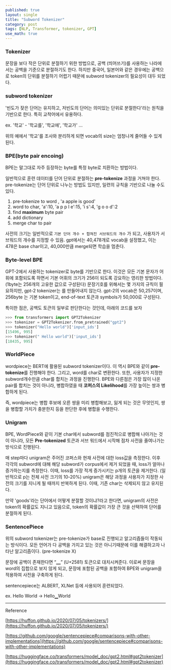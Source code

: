 ```yaml
---
published: true
layout: single
title: "Subword Tokenizer"
category: post
tags: [NLP, Transformer, tokenizer, GPT]
use_math: true
---
```


### Tokenizer

문장을 보다 작은 단위로 분절하기 위한 방법으로, 공백 (띄어쓰기)를 사용하는 나라에서는 공백을 기준으로 분절하기도 한다. 하지만 중국어, 일본어와 같은 경우에는 공백으로 token의 단위를 분절하기 어렵기 때문에 subword tokenizer의 필요성이 대두 되었다.

### subword tokenizer

'빈도가 잦은 단어는 유지하고, 저빈도의 단어는 의미있는 단위로 분절한다'라는 원칙을 기반으로 한다. 특히 교착어에서 유용하다. 

ex. '학교' - '학교를', '학교에', '학교가' ...

위의 예에서 '학교'를 조사와 분리하게 되면 vocab의 size는 엄청나게 줄어들 수 있게 된다.

### BPE(byte pair encoing)

BPE는 말그대로 자주 등장하는 byte를 특정 byte로 치환하는 방법이다. 

일반적으로 훈련 데이터를 단어 단위로 분절하는 **pre-tokenize** 과정을 거쳐야 한다. pre-tokenize는 단어 단위로 나누는 방법도 있지만, 일련의 규칙을 기반으로 나눌 수도 있다.

1. pre-tokenize to word , 'a apple is good'
2. word to char, 'a':10, 'a p p l e':15, 'i s':4, 'g o o d':2
3. find **maximum** byte pair
4. add dictionary
5. merge char to pair

사전의 크기는 일반적으로 `기본 단어 개수 + 합쳐진 서브워드의 개수` 가 되고, 사용자가 서브워드의 개수를 지정할 수 있음. gpt에서는 40,478개로 vocab을 설정했고, 이는 478은 base char이고, 40,000만큼 merge되면 학습을 멈춘다.

### Byte-level BPE

GPT-2에서 사용하는 tokenizer로 byte를 기반으로 한다. 이것은 모든 기본 문자가 어휘에 포함되도록 하면서 기본 어휘의 크기가 256이 되도록 강요하는 영리한 방법이다. (1byte는 256개의 고유한 값으로 구성된다)  문장기호를 위해서는 몇 가지의 규칙이 필요하지만, gpt-2 tokenizer는 <unk> 를 만들어내지 않는다. gpt-2의 vocab은 50,257이며, 256byte 는 기본 token이고, end-of-text 토큰과 symbols가 50,000로 구성된다. 

특이한 점은, 공백도 토큰의 일부로 판단한다는 것인데, 아래의 코드를 보자

```python
>>> from transformers import GPT2Tokenizer
>>> tokenizer = GPT2Tokenizer.from_pretrained("gpt2")
>>> tokenizer("Hello world")['input_ids']
[15496, 995]
>>> tokenizer(" Hello world")['input_ids']
[18435, 995]
```

### WorldPiece

wordpiece는 BERT에 활용된 subword tokenizer이다. 이 역시 BPE와 같이 **pre-tokenize**를 진행해야 한다. 그리고, word를 char로 변환한다.  또한, 사용자가 지정한 subword개수만큼 char를 합치는 과정을 진행한다.  BPE와 다른점은 가장 많이 나온 pair를 합치는 것이 아니라, 병합하였을 때 **코퍼스의 Likelihood**를 가장 높이는 쌍과 병합하게 된다.

즉, wordpiece는 병합 후보에 오른 쌍을 미리 병합해보고, 잃게 되는 것은 무엇인지, 쌍을 병합할 가치가 충분한지 등을 판단한 후에 병합을 수행한다.

### Unigram

BPE, WordPiece와 같이 기본 char에서 subword를 점진적으로 병합해 나아가는 것이 아니라, 모든 **Pre-tokenized** 토큰과 서브 워드에서 시작해 점차 사전을 줄여나가는 방식으로 진행된다.

매 step마다 unigram은 주어진 코퍼스와 현재 사전에 대한 loss값을 측정한다. 이후 각각의 subword에 대해 해당 subword가 corpus에서 제거 되었을 때, loss가 얼마나 증가하는지를 측정한다. 이때, loss를 가장 적게 증가시키는 p개의 토큰을 제거한다. (일반적으로 p는 전체 사전 크기의 10-20%) unigram은 해당 과정을 사용자가 지정한 사전의 크기를 지니게 될 때까지 반복하게 된다. 이때, 기존 char는 삭제되지 않고 유지된다. 

만약 'goods'라는 단어에서 어떻게 분절할 것이냐?라고 한다면, unigram의 사전은 token의 확률값도 지니고 있음으로, token의 확률값이 가장 큰 것을 선택하여 단어를 분절하게 된다.

### SentencePiece

위의 subword tokenizer는 pre-tokenize가 base로 진행되고 알고리즘들이 작동되는 방식이다. 모든 언어가 다 공백을 가지고 있는 것은 아니기때문에 이를 해결하고자 나타난 알고리즘이다. (pre-tokenize X)

문장에 공백이 존재한다면 “▁” (U+2581) 토큰으로 대치시켜준다. 이로써 문장을 word의 집합으로 보지 않게 되고, 문장에 포함된 공백을 포함하여 BPE와 unigram을 적용하여 사전을 구축하게 된다.

sentencepiece는 ALBERT, XLNet 등에 사용되어 훈련되었다.

ex. Hello World → Hello▁World

---

Reference

[https://huffon.github.io/2020/07/05/tokenizers/](https://huffon.github.io/2020/07/05/tokenizers/)

[https://github.com/google/sentencepiece#comparisons-with-other-implementations](https://github.com/google/sentencepiece#comparisons-with-other-implementations)

[https://huggingface.co/transformers/model_doc/gpt2.html#gpt2tokenizer](https://huggingface.co/transformers/model_doc/gpt2.html#gpt2tokenizer)
